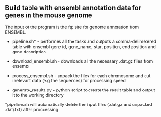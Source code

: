 ## Build table with ensembl annotation data for genes in the mouse genome

The input of the program is the ftp site for genome annotation from ENSEMBL.

- pipeline.sh* - performes all the tasks and outputs a comma-delimetered table with ensembl gene id, gene_name, start position, end position and gene description

- download_ensembl.sh - downloads all the necessary .dat.gz files from ensembl

- process_ensembl.sh - unpack the files for each chromosome and cut irrelevant data (e.g the sequences) for processing speed

- generate_results.py - python script to create the result table and output it to the working directory


*pipeline.sh will automatically delete the input files (.dat.gz and unpacked .dat/.txt) after proccessing 
